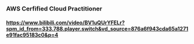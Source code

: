 ### AWS Cerfified Cloud Practitioner
#### https://www.bilibili.com/video/BV1uQUrYFELr?spm_id_from=333.788.player.switch&vd_source=876a6f943cda65a1271e91fac95183c0&p=4
